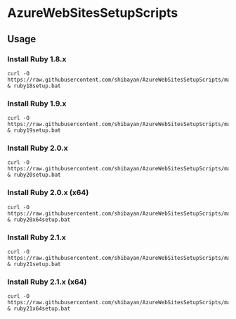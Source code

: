 AzureWebSitesSetupScripts
============

## Usage

### Install Ruby 1.8.x

```
curl -O https://raw.githubusercontent.com/shibayan/AzureWebSitesSetupScripts/master/ruby/ruby18setup.bat & ruby18setup.bat
```

### Install Ruby 1.9.x

```
curl -O https://raw.githubusercontent.com/shibayan/AzureWebSitesSetupScripts/master/ruby/ruby19setup.bat & ruby19setup.bat
```

### Install Ruby 2.0.x

```
curl -O https://raw.githubusercontent.com/shibayan/AzureWebSitesSetupScripts/master/ruby/ruby20setup.bat & ruby20setup.bat
```

### Install Ruby 2.0.x (x64)

```
curl -O https://raw.githubusercontent.com/shibayan/AzureWebSitesSetupScripts/master/ruby/ruby20x64setup.bat & ruby20x64setup.bat
```

### Install Ruby 2.1.x

```
curl -O https://raw.githubusercontent.com/shibayan/AzureWebSitesSetupScripts/master/ruby/ruby21setup.bat & ruby21setup.bat
```

### Install Ruby 2.1.x (x64)

```
curl -O https://raw.githubusercontent.com/shibayan/AzureWebSitesSetupScripts/master/ruby/ruby21x64setup.bat & ruby21x64setup.bat
```